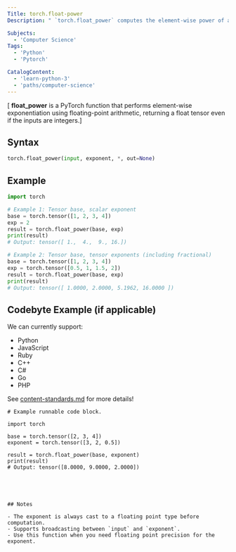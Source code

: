 ```yaml
---
Title: torch.float-power
Description: " `torch.float_power` computes the element-wise power of an input tensor to a given exponent, always casting the exponent to a floating point type before the operation. This function is particularly useful when working with fractional exponents or when floating point precision is required."

Subjects: 
  - 'Computer Science'
Tags:
  - 'Python'
  - 'Pytorch'

CatalogContent: 
  - 'learn-python-3'
  - 'paths/computer-science'
---
```


[ **float_power** is a PyTorch function that performs element-wise exponentiation using floating-point arithmetic, returning a float tensor even if the inputs are integers.]

## Syntax

```python
torch.float_power(input, exponent, *, out=None)
```

## Example

```python
import torch

# Example 1: Tensor base, scalar exponent
base = torch.tensor([1, 2, 3, 4])
exp = 2
result = torch.float_power(base, exp)
print(result)
# Output: tensor([ 1.,  4.,  9., 16.])

# Example 2: Tensor base, tensor exponents (including fractional)
base = torch.tensor([1, 2, 3, 4])
exp = torch.tensor([0.5, 1, 1.5, 2])
result = torch.float_power(base, exp)
print(result)
# Output: tensor([ 1.0000, 2.0000, 5.1962, 16.0000 ])
```


## Codebyte Example (if applicable)

We can currently support:

- Python
- JavaScript
- Ruby
- C++
- C#
- Go
- PHP

See [content-standards.md](https://github.com/Codecademy/docs/blob/main/documentation/content-standards.md) for more details!

```codebyte/js
# Example runnable code block.

import torch

base = torch.tensor([2, 3, 4])
exponent = torch.tensor([3, 2, 0.5])

result = torch.float_power(base, exponent)
print(result)
# Output: tensor([8.0000, 9.0000, 2.0000])





## Notes

- The exponent is always cast to a floating point type before computation.
- Supports broadcasting between `input` and `exponent`.
- Use this function when you need floating point precision for the exponent.
